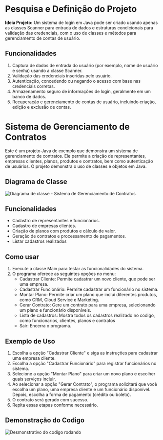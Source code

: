 # Pesquisa e Definição do Projeto
**Ideia Projeto:**
Um sistema de login em Java pode ser criado usando apenas as classes Scanner para entrada de dados e estruturas condicionais para validação das credenciais, com o uso de classes e métodos para gerenciamento de contas de usuário.

## Funcionalidades
1. Captura de dados de entrada do usuário (por exemplo, nome de usuário e senha) usando a classe Scanner.
2. Validação das credenciais inseridas pelo usuário.
3. Autenticação, concedendo ou negando o acesso com base nas credenciais corretas.
4. Armazenamento seguro de informações de login, geralmente em um banco de dados.
5. Recuperação e gerenciamento de contas de usuário, incluindo criação, edição e exclusão de contas.

# Sistema de Gerenciamento de Contratos
Este é um projeto Java de exemplo que demonstra um sistema de gerenciamento de contratos. Ele permite a criação de representantes, empresas clientes, planos, produtos e contratos, bem como autenticação de usuários. O projeto demonstra o uso de classes e objetos em Java.

## Diagrama de Classe
![Diagrama de classe - Sistema de Gerenciamento de Contratos](https://i.imgur.com/26RXUeS.png)

## Funcionalidades
- Cadastro de representantes e funcionários.
- Cadastro de empresas clientes.
- Criação de planos com produtos e cálculo de valor.
- Geração de contratos e processamento de pagamentos.
- Listar cadastros realizados

## Como usar
1. Execute a classe Main para testar as funcionalidades do sistema. 
2. O programa oferece as seguintes opções no menu:
   - Cadastrar Cliente: Permite cadastrar um novo cliente, que pode ser uma empresa.
   - Cadastrar Funcionário: Permite cadastrar um funcionário no sistema.
   - Montar Plano: Permite criar um plano que inclui diferentes produtos, como CRM, Cloud Service e Marketing.
   - Gerar Contrato: Gere um contrato para uma empresa, selecionando um plano e funcionário disponíveis.
   - Lista de cadastros: Mostra todos os cadastros realizado no codigo, como funcionarios, clientes, planos e contratos
   - Sair: Encerra o programa.

## Exemplo de Uso
1. Escolha a opção "Cadastrar Cliente" e siga as instruções para cadastrar uma empresa cliente.
2. Escolha a opção "Cadastrar Funcionário" para registrar funcionários no sistema.
3. Selecione a opção "Montar Plano" para criar um novo plano e escolher quais serviços incluir.
4. Ao selecionar a opção "Gerar Contrato", o programa solicitará que você escolha um plano, uma empresa cliente e um funcionário disponível. Depois, escolha a forma de pagamento (crédito ou boleto).
5. O contrato será gerado com sucesso.
6. Repita essas etapas conforme necessário.

## Demonstração do Codigo
![Desmonstrativo do codigo rodando](https://i.imgur.com/vvVRELQ.gif)
